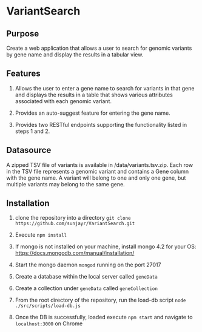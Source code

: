 # VariantSearch

## Purpose

Create a web application that allows a user to search for genomic variants by gene name and display the results in a tabular view.

## Features

1. Allows the user to enter a gene name to search for variants in that gene and displays the results in a table that shows various attributes associated with each genomic variant.

2. Provides an auto-suggest feature for entering the gene name.

3. Provides two RESTful endpoints supporting the functionality listed in steps 1 and 2.

## Datasource

A zipped TSV file of variants is available in /data/variants.tsv.zip. Each row in the TSV file represents a genomic variant and contains a Gene column with the gene name. A variant will belong to one and only one gene, but multiple variants may belong to the same gene.

## Installation
1. clone the repository into a directory
`git clone https://github.com/sunjayr/VariantSearch.git`

2. Execute `npm install`

3. If mongo is not installed on your machine, install mongo 4.2 for your OS: https://docs.mongodb.com/manual/installation/

4. Start the mongo daemon `mongod` running on the port 27017

5. Create a database within the local server called `geneData`

6. Create a collection under `geneData` called `geneCollection`

7. From the root directory of the repository, run the load-db script `node ./src/scripts/load-db.js`

8. Once the DB is successfully, loaded execute `npm start` and navigate to `localhost:3000` on Chrome

